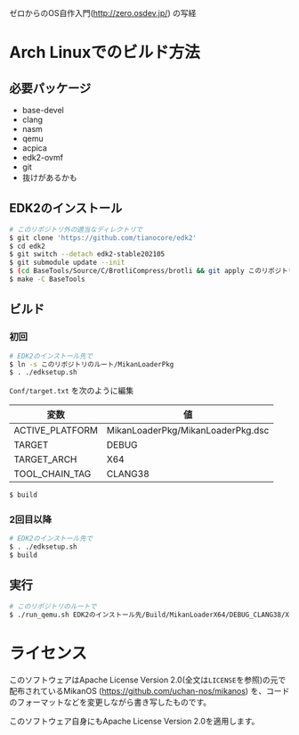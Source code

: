ゼロからのOS自作入門(http://zero.osdev.jp/) の写経

# Arch Linuxでのビルド方法

## 必要パッケージ
- base-devel
- clang
- nasm
- qemu
- acpica
- edk2-ovmf
- git
- 抜けがあるかも

## EDK2のインストール
``` bash
# このリポジトリ外の適当なディレクトリで
$ git clone 'https://github.com/tianocore/edk2'
$ cd edk2
$ git switch --detach edk2-stable202105
$ git submodule update --init
$ (cd BaseTools/Source/C/BrotliCompress/brotli && git apply このリポジトリのルート/brotli_warning_fix.patch)
$ make -C BaseTools
```

## ビルド

### 初回
``` bash
# EDK2のインストール先で
$ ln -s このリポジトリのルート/MikanLoaderPkg
$ . ./edksetup.sh
```

`Conf/target.txt` を次のように編集

| 変数 | 値 |
| --- | --- |
| ACTIVE_PLATFORM | MikanLoaderPkg/MikanLoaderPkg.dsc |
| TARGET | DEBUG |
| TARGET_ARCH | X64 |
| TOOL_CHAIN_TAG | CLANG38 |

``` bash
$ build
```

### 2回目以降
``` bash
# EDK2のインストール先で
$ . ./edksetup.sh
$ build
```

## 実行
``` bash
# このリポジトリのルートで
$ ./run_qemu.sh EDK2のインストール先/Build/MikanLoaderX64/DEBUG_CLANG38/X64/Loader.efi
```

# ライセンス
このソフトウェアはApache License Version 2.0(全文は`LICENSE`を参照)の元で配布されているMikanOS (https://github.com/uchan-nos/mikanos) を、コードのフォーマットなどを変更しながら書き写したものです。

このソフトウェア自身にもApache License Version 2.0を適用します。
